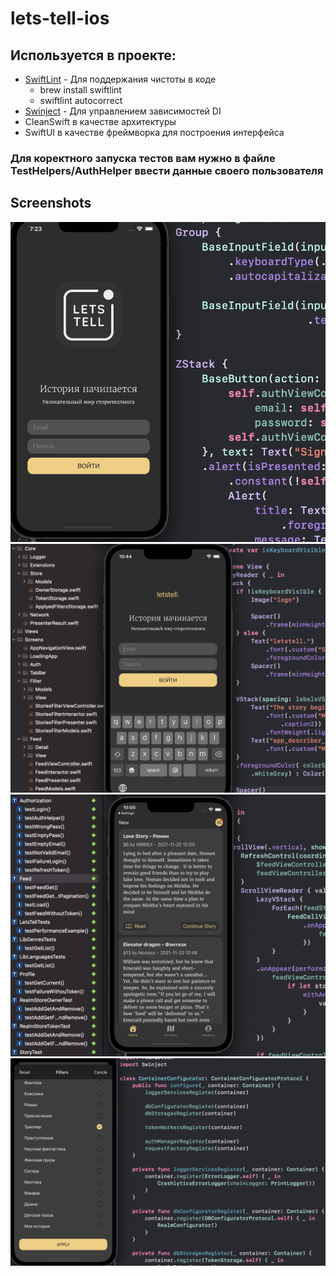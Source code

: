 # lets-tell-ios

## Используется в проекте:
* [SwiftLint](https://github.com/realm/SwiftLint) - Для поддержания чистоты в коде
	* brew install swiftlint 
	* swiftlint autocorrect
* [Swinject](https://github.com/Swinject/Swinject) - Для управлением зависимостей DI 
* CleanSwift в качестве архитектуры
* SwiftUI в качестве фреймворка для построения интерфейса

### Для коректного запуска тестов вам нужно в файле TestHelpers/AuthHelper ввести данные своего пользователя

## Screenshots
![Auth](https://github.com/chernyshevpavel/LetsTell/raw/main/screenshots/auth.png)
![AuthWithKeyBoard](https://github.com/chernyshevpavel/LetsTell/raw/main/screenshots/authWithKeyboard.png)
![Feed](https://github.com/chernyshevpavel/LetsTell/raw/main/screenshots/feed.png)
![Filter](https://github.com/chernyshevpavel/LetsTell/raw/main/screenshots/filter.png)

